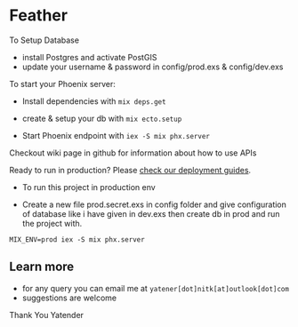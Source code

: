 # Feather

To Setup Database
  * install Postgres and activate PostGIS
  * update your username & password in config/prod.exs & config/dev.exs

To start your Phoenix server:

  * Install dependencies with `mix deps.get`
  <!-- * Create and migrate your database with `mix ecto.create && mix ecto.migrate` -->
  * create & setup your db with `mix ecto.setup`
  <!-- * Install Node.js dependencies with `cd assets && npm install` -->
  * Start Phoenix endpoint with `iex -S mix phx.server`

Checkout wiki page in github for information about how to use APIs

Ready to run in production? Please [check our deployment guides](http://www.phoenixframework.org/docs/deployment).


* To run this project in production env
 - Create a new file prod.secret.exs in config folder and give configuration of database like i have given in dev.exs then create db in prod and run the project with.

`MIX_ENV=prod iex -S mix phx.server`

## Learn more

  * for any query you can email me at `yatener[dot]nitk[at]outlook[dot]com`
  * suggestions are welcome

Thank You
Yatender